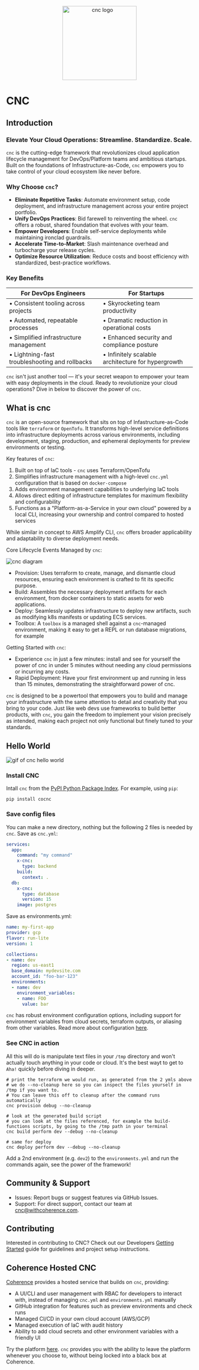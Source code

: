 <p align="center">
<picture>
  <img src="https://cncframework.com/images/cnc_logo_white.svg" alt="cnc logo" width="200" height="auto">
</picture>
</p>

# CNC

## Introduction

### Elevate Your Cloud Operations: Streamline. Standardize. Scale.

`cnc` is the cutting-edge framework that revolutionizes cloud application lifecycle management for DevOps/Platform teams and ambitious startups. Built on the foundations of Infrastructure-as-Code, `cnc` empowers you to take control of your cloud ecosystem like never before.

### Why Choose `cnc`?

- **Eliminate Repetitive Tasks**: Automate environment setup, code deployment, and infrastructure management across your entire project portfolio.
- **Unify DevOps Practices**: Bid farewell to reinventing the wheel. `cnc` offers a robust, shared foundation that evolves with your team.
- **Empower Developers**: Enable self-service deployments while maintaining ironclad guardrails.
- **Accelerate Time-to-Market**: Slash maintenance overhead and turbocharge your release cycles.
- **Optimize Resource Utilization**: Reduce costs and boost efficiency with standardized, best-practice workflows.

### Key Benefits

| For DevOps Engineers | For Startups |
|----------------------|--------------|
| • Consistent tooling across projects | • Skyrocketing team productivity |
| • Automated, repeatable processes | • Dramatic reduction in operational costs |
| • Simplified infrastructure management | • Enhanced security and compliance posture |
| • Lightning-fast troubleshooting and rollbacks | • Infinitely scalable architecture for hypergrowth |

`cnc` isn't just another tool — it's your secret weapon to empower your team with easy deployments in the cloud. Ready to revolutionize your cloud operations? Dive in below to discover the power of `cnc`.

## What is cnc

`cnc` is an open-source framework that sits on top of Infastructure-as-Code tools like `terraform` or `OpenTofu`. It transforms high-level service definitions into infrastructure deployments across various environments, including development, staging, production, and ephemeral deployments for preview environments or testing.

Key features of `cnc`:

1. Built on top of IaC tools - `cnc` uses Terraform/OpenTofu
2. Simplifies infrastructure management with a high-level `cnc.yml` configuration that is based on `docker-compose`
3. Adds environment management capabilities to underlying IaC tools
4. Allows direct editing of infrastructure templates for maximum flexibility and configurability
5. Functions as a "Platform-as-a-Service in your own cloud" powered by a local CLI, increasing your ownership and control compared to hosted services

While similar in concept to AWS Amplify CLI, `cnc` offers broader applicability and adaptability to diverse deployment needs.

Core Lifecycle Events Managed by `cnc`:

<picture>
  <img src="/images/cnc_diagram_dark.png" alt="cnc diagram" width="auto" height="auto">
</picture>
</p>

- Provision: Uses terraform to create, manage, and dismantle cloud resources, ensuring each environment is crafted to fit its specific purpose.
- Build: Assembles the necessary deployment artifacts for each environment, from docker containers to static assets for web applications.
- Deploy: Seamlessly updates infrastructure to deploy new artifacts, such as modifying k8s manifests or updating ECS services.
- Toolbox: A `toolbox` is a managed shell against a `cnc`-managed environment, making it easy to get a REPL or run database migrations, for example

Getting Started with `cnc`:

- Experience `cnc` in just a few minutes: install and see for yourself the power of cnc in under 5 minutes without needing any cloud permissions or incurring any costs.
- Rapid Deployment: Have your first environment up and running in less than 15 minutes, demonstrating the straightforward power of cnc.

`cnc` is designed to be a powertool that empowers you to build and manage your infrastructure with the same attention to detail and creativity that you bring to your code. Just like web devs use frameworks to build better products, with `cnc`, you gain the freedom to implement your vision precisely as intended, making each project not only functional but finely tuned to your standards.

## Hello World

<picture>
  <img src="/images/hello_world.gif" alt="gif of cnc hello world" width="auto" height="auto">
</picture>

### Install CNC

Intall `cnc` from the [PyPI Python Package Index](https://pypi.org/project/cocnc/). For example, using `pip`:
```
pip install cocnc
```

### Save config files

You can make a new directory, nothing but the following 2 files is needed by `cnc`. Save as `cnc.yml`:

```yaml
services:
  app:
    command: "my command"
    x-cnc:
      type: backend
    build:
      context: .
  db:
    x-cnc:
      type: database
      version: 15
    image: postgres
```

Save as environments.yml:

```yaml
name: my-first-app
provider: gcp
flavor: run-lite
version: 1

collections:
- name: dev
  region: us-east1
  base_domain: mydevsite.com
  account_id: "foo-bar-123"
  environments:
  - name: dev
    environment_variables:
    - name: FOO
      value: bar
```

`cnc` has robust environment configuration options, including support for environment variables from cloud secrets, terraform outputs, or aliasing from other variables. Read more about configuration [here](https://cncframework.com/configuration/overview/).


### See CNC in action

All this will do is manipulate text files in your `/tmp` directory and won't actually touch anything in your code or cloud. It's the best wayt to get to `Aha!` quickly before diving in deeper.

```
# print the terraform we would run, as generated from the 2 ymls above
# we do --no-cleanup here so you can inspect the files yourself in /tmp if you want to.
# You can leave this off to cleanup after the command runs automatically
cnc provision debug --no-cleanup

# look at the generated build script
# you can look at the files referenced, for example the build-functions scripts, by going to the /tmp path in your terminal
cnc build perform dev --debug --no-cleanup

# same for deploy
cnc deploy perform dev --debug --no-cleanup
```

Add a 2nd environment (e.g. `dev2`) to the `environments.yml` and run the commands again, see the power of the framework!

## Community & Support

- Issues: Report bugs or suggest features via GitHub Issues.
- Support: For direct support, contact our team at cnc@withcoherence.com.

## Contributing

Interested in contributing to CNC? Check out our Developers [Getting Started](https://github.com/coherenceplatform/cnc/blob/main/development.md) guide for guidelines and project setup instructions.

## Coherence Hosted CNC

[Coherence](https://withcoherence.com) provides a hosted service that builds on `cnc`, providing:

- A UI/CLI and user management with RBAC for developers to interact with, instead of managing `cnc.yml` and `environments.yml` manually
- GitHub integration for features such as preview environments and check runs
- Managed CI/CD in your own cloud account (AWS/GCP)
- Managed execution of IaC with audit history
- Ability to add cloud secrets and other environment variables with a friendly UI

Try the platform [here](https://beta.withcoherence.com). `cnc` provides you with the ability to leave the platform whenever you choose to, without being locked into a black box at Coherence.